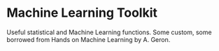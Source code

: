 # Machine Learning Toolkit 

Useful statistical and Machine Learning functions. Some custom, some borrowed from Hands on Machine Learning by A. Geron.

